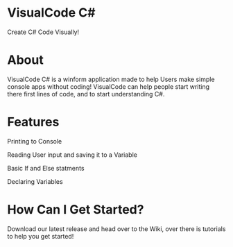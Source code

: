 # VisualCode C#
Create C# Code Visually!

About
=================
VisualCode C# is a winform application made to help Users make simple console apps without coding!
VisualCode can help people start writing there first lines of code, and to start understanding C#.

Features
=================
Printing to Console

Reading User input and saving it to a Variable

Basic If and Else statments

Declaring Variables

How Can I Get Started?
=====================
Download our latest release and head over to the Wiki, over there is tutorials to help you get started!


